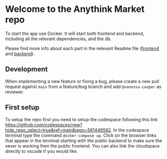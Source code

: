 # Welcome to the Anythink Market repo

To start the app use Docker. It will start both frontend and backend, including all the relevant dependencies, and the db.

Please find more info about each part in the relevant Readme file ([frontend](frontend/readme.md) and [backend](backend/README.md)).

## Development

When implementing a new feature or fixing a bug, please create a new pull request against `main` from a feature/bug branch and add `@vanessa-cooper` as reviewer.

## First setup

To setup the repo first you need to setup the codespace following this link https://github.com/codespaces/new?hide_repo_select=true&ref=main&repo=561449592. In the codespace terminal type the command `docker-compose up`. Click on the browser links that appear in the terminal starting with the public backend to make sure the sever is working then the public frontend. You can also link the cloudspace directly to vscode if you would like.
